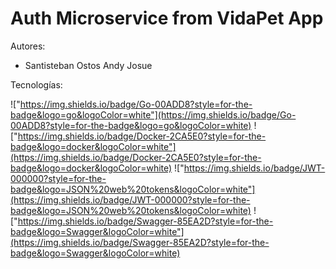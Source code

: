 # Auth Microservice from VidaPet App

Autores:

- Santisteban Ostos Andy Josue

Tecnologías:

!["https://img.shields.io/badge/Go-00ADD8?style=for-the-badge&logo=go&logoColor=white"](https://img.shields.io/badge/Go-00ADD8?style=for-the-badge&logo=go&logoColor=white)
!["https://img.shields.io/badge/Docker-2CA5E0?style=for-the-badge&logo=docker&logoColor=white"](https://img.shields.io/badge/Docker-2CA5E0?style=for-the-badge&logo=docker&logoColor=white)
!["https://img.shields.io/badge/JWT-000000?style=for-the-badge&logo=JSON%20web%20tokens&logoColor=white"](https://img.shields.io/badge/JWT-000000?style=for-the-badge&logo=JSON%20web%20tokens&logoColor=white)
!["https://img.shields.io/badge/Swagger-85EA2D?style=for-the-badge&logo=Swagger&logoColor=white"](https://img.shields.io/badge/Swagger-85EA2D?style=for-the-badge&logo=Swagger&logoColor=white)
